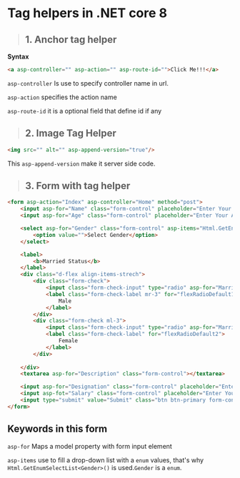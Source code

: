 # Tag helpers in .NET core 8
> ## 1. Anchor tag helper

**Syntax** 
``` html
<a asp-controller="" asp-action="" asp-route-id="">Click Me!!!</a>
```
`asp-controller` Is use to specify controller name in url.

`asp-action` specifies the action name

`asp-route-id` it is a optional field that define id if any

> ## 2. Image Tag Helper

```html
<img src="" alt="" asp-append-version="true"/>
```
This `asp-append-version` make it server side code.

> ## 3. Form with tag helper

```html
<form asp-action="Index" asp-controller="Home" method="post">
    <input asp-for="Name" class="form-control" placeholder="Enter Your Name" />
    <input asp-for="Age" class="form-control" placeholder="Enter Your Age" />

    <select asp-for="Gender" class="form-control" asp-items="Html.GetEnumSelectList<Gender>()">
        <option value="">Select Gender</option>
    </select>

    <label>
        <b>Married Status</b>
    </label>
    <div class="d-flex align-items-strech">
        <div class="form-check">
            <input class="form-check-input" type="radio" asp-for="Married" value="Yes">
            <label class="form-check-label mr-3" for="flexRadioDefault1">
                Male
            </label>
        </div>
        <div class="form-check ml-3">
            <input class="form-check-input" type="radio" asp-for="Married" value="No">
            <label class="form-check-label" for="flexRadioDefault2">
                Female
            </label>
        </div>
        
    </div>
    <textarea asp-for="Description" class="form-control"></textarea>

    <input asp-for="Designation" class="form-control" placeholder="Enter Your Designation" />
    <input asp-fot="Salary" class="form-control" placeholder="Enter Your Salary" />
    <input type="submit" value="Submit" class="btn btn-primary form-control">
</form>
```

## Keywords in this form

`asp-for` Maps a model property with form input element

`asp-items` use to fill a drop-down list with a `enum` values, that's why `Html.GetEnumSelectList<Gender>()` is used.`Gender` is a `enum`.

